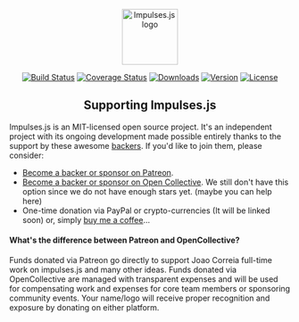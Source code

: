 <p align="center"><a href="https://impulses.org" target="_blank"><img width="100" src="https://avatars3.githubusercontent.com/u/36459504?s=100&u=0164560545792c2abd56ef7a061aec945d05624a&v=4" alt="Impulses.js logo"></a></p>

<p align="center">
  <a href="https://circleci.com/gh/impulsesjs/lib/tree/dev"><img src="https://circleci.com/gh/impulsesjs/lib/tree/dev.svg?style=svg" alt="Build Status"></a>
  <a href="https://codecov.io/gh/impulsesjs/lib?branch=dev"><img src="https://codecov.io/gh/impulsesjs/lib/branch/dev/graph/badge.svg" alt="Coverage Status"></a>
  <a href="https://www.npmjs.com/package/impulsesjs"><img src="https://img.shields.io/npm/dm/impulses.svg" alt="Downloads"></a>
  <a href="https://www.npmjs.com/package/impulsesjs"><img src="https://img.shields.io/npm/v/impulses.svg" alt="Version"></a>
  <a href="https://www.npmjs.com/package/impulsesjs"><img src="https://img.shields.io/npm/l/impulses.svg" alt="License"></a>
</p>


<h2 align="center">Supporting Impulses.js</h2>

Impulses.js is an MIT-licensed open source project. It's an independent project with its ongoing development made possible entirely thanks to the support by these awesome [backers](https://github.com/impulsesjs/lib/blob/dev/BACKERS.md). If you'd like to join them, please consider:

- [Become a backer or sponsor on Patreon](https://www.patreon.com/joaocorreia).
- [Become a backer or sponsor on Open Collective](https://opencollective.com/impulses). We still don't have this option since we do not have enough stars yet. (maybe you can help here)
- One-time donation via PayPal or crypto-currencies (It will be linked soon) or, simply [buy me a coffee](https://www.buymeacoffee.com/correia)... 

#### What's the difference between Patreon and OpenCollective?

Funds donated via Patreon go directly to support Joao Correia full-time work on impulses.js and many other ideas. Funds donated via OpenCollective are managed with transparent expenses and will be used for compensating work and expenses for core team members or sponsoring community events. Your name/logo will receive proper recognition and exposure by donating on either platform.
